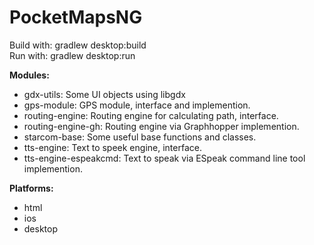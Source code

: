 # PocketMapsNG

Build with: gradlew desktop:build  
Run with: gradlew desktop:run

**Modules:**
- gdx-utils: Some UI objects using libgdx
- gps-module: GPS module, interface and implemention.
- routing-engine: Routing engine for calculating path, interface.
- routing-engine-gh: Routing engine via Graphhopper implemention.
- starcom-base: Some useful base functions and classes.
- tts-engine: Text to speek engine, interface.
- tts-engine-espeakcmd: Text to speak via ESpeak command line tool implemention.

**Platforms:**
- html
- ios
- desktop
